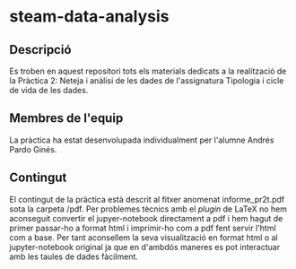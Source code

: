 # steam-data-analysis

## Descripció

Es troben en aquest repositori tots els materials dedicats a la realització de la Pràctica 2: Neteja i anàlisi de les dades de l'assignatura Tipologia i cicle de vida de les dades.

## Membres de l'equip

La pràctica ha estat desenvolupada individualment per l'alumne Andrés Pardo Ginés.

## Contingut

El contingut de la pràctica està descrit al fitxer anomenat informe_pr2t.pdf sota la carpeta /pdf. Per problemes tècnics amb el *plugin* de LaTeX no hem aconseguit convertir el jupyer-notebook directament a pdf i hem hagut de primer passar-ho a format html i imprimir-ho com a pdf fent servir l'html com a base. Per tant aconsellem la seva visualització en format html o al jupyter-notebook original ja que en d'ambdós maneres es pot interactuar amb les taules de dades fàcilment. 